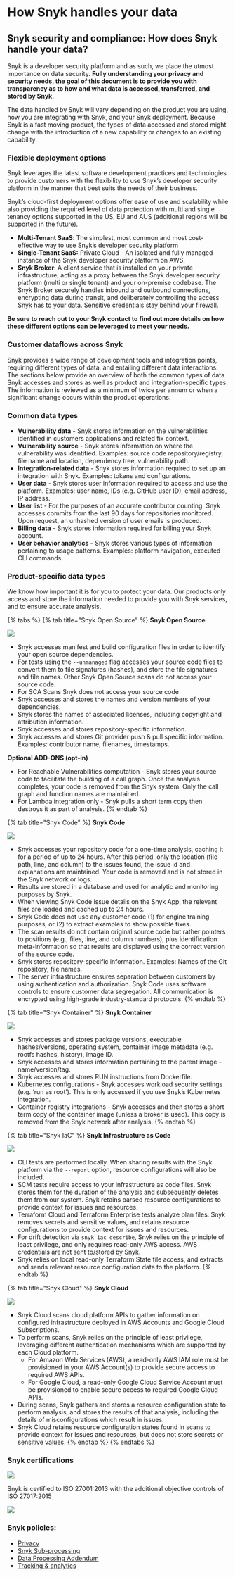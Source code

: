 # How Snyk handles your data

## Snyk security and compliance: How does Snyk handle your data?

Snyk is a developer security platform and as such, we place the utmost importance on data security. **Fully understanding your privacy and security needs, the goal of this document is to provide you with transparency as to how and what data is accessed, transferred, and stored by Snyk.**

The data handled by Snyk will vary depending on the product you are using, how you are integrating with Snyk, and your Snyk deployment. Because Snyk is a fast moving product, the types of data accessed and stored might change with the introduction of a new capability or changes to an existing capability.

### Flexible deployment options

Snyk leverages the latest software development practices and technologies to provide customers with the flexibility to use Snyk’s developer security platform in the manner that best suits the needs of their business.

Snyk’s cloud-first deployment options offer ease of use and scalability while also providing the required level of data protection with multi and single tenancy options supported in the US, EU and AUS (additional regions will be supported in the future).

* **Multi-Tenant SaaS**: The simplest, most common and most cost-effective way to use Snyk’s developer security platform
* **Single-Tenant SaaS:** Private Cloud - An isolated and fully managed instance of the Snyk developer security platform on AWS.
* **Snyk Broker**: A client service that is installed on your private infrastructure, acting as a proxy between the Snyk developer security platform (multi or single tenant) and your on-premise codebase. The Snyk Broker securely handles inbound and outbound connections, encrypting data during transit, and deliberately controlling the access Snyk has to your data. Sensitive credentials stay behind your firewall.

**Be sure to reach out to your Snyk contact to find out more details on how these different options can be leveraged to meet your needs.**

### Customer dataflows across Snyk

Snyk provides a wide range of development tools and integration points, requiring different types of data, and entailing different data interactions. The sections below provide an overview of both the common types of data Snyk accesses and stores as well as product and integration-specific types. The information is reviewed as a minimum of twice per annum or when a significant change occurs within the product operations.

### Common data types

* **Vulnerability data** - Snyk stores information on the vulnerabilities identified in customers applications and related fix context.
* **Vulnerability source** - Snyk stores information on where the vulnerability was identified. Examples: source code repository/registry, file name and location, dependency tree, vulnerability path.
* **Integration-related data** - Snyk stores information required to set up an integration with Snyk. Examples: tokens and configurations.
* **User data** - Snyk stores user information required to access and use the platform. Examples: user name, IDs (e.g. GitHub user ID), email address, IP address.
* **User list** - For the purposes of an accurate contributor counting, Snyk accesses commits from the last 90 days for repositories monitored. Upon request, an unhashed version of user emails is produced.
* **Billing data** - Snyk stores information required for billing your Snyk account.
* **User behavior analytics** - Snyk stores various types of information pertaining to usage patterns. Examples: platform navigation, executed CLI commands.

### Product-specific data types

We know how important it is for you to protect your data. Our products only access and store the information needed to provide you with Snyk services, and to ensure accurate analysis.

{% tabs %}
{% tab title="Snyk Open Source" %}
**Snyk Open Source**

****![](../.gitbook/assets/SnykOSS.svg)****

* Snyk accesses manifest and build configuration files in order to identify your open source dependencies.
* For tests using the `--unmanaged` flag accesses your source code files to convert them to file signatures (hashes), and store the file signatures and file names. Other Snyk Open Source scans do not access your source code.
* For SCA Scans Snyk does not access your source code
* Snyk accesses and stores the names and version numbers of your dependencies.&#x20;
* Snyk stores the names of associated licenses, including copyright and attribution information.&#x20;
* Snyk accesses and stores repository-specific information.
* Snyk accesses and stores Git provider push & pull specific information. Examples: contributor name, filenames, timestamps.

**Optional ADD-ONS (opt-in)**

* For Reachable Vulnerabilities computation - Snyk stores your source code to facilitate the building of a call graph. Once the analysis completes, your code is removed from the Snyk system. Only the call graph and function names are maintained.
* For Lambda integration only - Snyk pulls a short term copy then destroys it as part of analysis.
{% endtab %}

{% tab title="Snyk Code" %}
**Snyk Code**

****![](../.gitbook/assets/SnykCode.svg)****

* Snyk accesses your repository code for a one-time analysis, caching it for a period of up to 24 hours. After this period, only the location (file path, line, and column) to the issues found, the issue id and explanations are maintained. Your code is removed and is not stored in the Snyk network or logs.
* Results are stored in a database and used for analytic and monitoring purposes by Snyk.
* When viewing Snyk Code issue details on the Snyk App, the relevant files are loaded and cached up to 24 hours.
* Snyk Code does not use any customer code (1) for engine training purposes, or (2) to extract examples to show possible fixes.
* The scan results do not contain original source code but rather pointers to positions (e.g., files, line, and column numbers), plus identification meta-information so that results are displayed using the correct version of the source code.
* Snyk stores repository-specific information. Examples: Names of the Git repository, file names.
* The server infrastructure ensures separation between customers by using authentication and authorization. Snyk Code uses software controls to ensure customer data segregation. All communication is encrypted using high-grade industry-standard protocols.
{% endtab %}

{% tab title="Snyk Container" %}
**Snyk Container**

****![](../.gitbook/assets/SnykContainer.svg)****

* Snyk accesses and stores package versions, executable hashes/versions, operating system, container image metadata (e.g. rootfs hashes, history), image ID.
* Snyk accesses and stores information pertaining to the parent image - name/version/tag.
* Snyk accesses and stores RUN instructions from Dockerfile.
* Kubernetes configurations - Snyk accesses workload security settings (e.g. ‘run as root’). This is only accessed if you use Snyk’s Kubernetes integration.
* Container registry integrations - Snyk accesses and then stores a short term copy of the container image (unless a broker is used). This copy is removed from the Snyk network after analysis.
{% endtab %}

{% tab title="Snyk IaC" %}
**Snyk Infrastructure as Code**

****![](../.gitbook/assets/SnykIaC.svg)****

* CLI tests are performed locally. When sharing results with the Snyk platform via the `--report` option, resource configurations will also be included.
* SCM tests require access to your infrastructure as code files. Snyk stores them for the duration of the analysis and subsequently deletes them from our system. Snyk retains parsed resource configurations to provide context for issues and resources.
* Terraform Cloud and Terraform Enterprise tests analyze plan files. Snyk removes secrets and sensitive values, and retains resource configurations to provide context for issues and resources.
* For drift detection via `snyk iac describe`, Snyk relies on the principle of least privilege, and only requires read-only AWS access. AWS credentials are not sent to/stored by Snyk.
* Snyk relies on local read-only Terraform State file access, and extracts and sends relevant resource configuration data to the platform.
{% endtab %}

{% tab title="Snyk Cloud" %}
**Snyk Cloud**

![](../.gitbook/assets/SnykCloud.svg)

* Snyk Cloud scans cloud platform APIs to gather information on configured infrastructure deployed in AWS Accounts and Google Cloud Subscriptions.
* To perform scans, Snyk relies on the principle of least privilege, leveraging different authentication mechanisms which are supported by each Cloud platform.
  * For Amazon Web Services (AWS), a read-only AWS IAM role must be provisioned in your AWS Account(s) to provide secure access to required AWS APIs.
  * For Google Cloud, a read-only Google Cloud Service Account must be provisioned to enable secure access to required Google Cloud APIs.
* During scans, Snyk gathers and stores a resource configuration state to perform analysis, and stores the results of that analysis, including the details of misconfigurations which result in issues.
* Snyk Cloud retains resource configuration states found in scans to provide context for Issues and resources, but does not store secrets or sensitive values.
{% endtab %}
{% endtabs %}

### Snyk certifications

![](../.gitbook/assets/Soc2.png)

Snyk is certified to ISO 27001:2013 with the additional objective controls of ISO 27017:2015

![](../.gitbook/assets/Coalfire.png)

### Snyk policies:

* [Privacy](https://snyk.io/policies/privacy/)
* [Snyk Sub-processing](https://snyk.io/policies/sub-processors/)
* [Data Processing Addendum](https://snyk.io/policies/dpa/)
* [Tracking & analytics](https://snyk.io/policies/tracking-and-analytics/)
